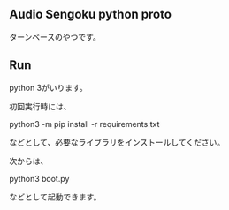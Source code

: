 ## Audio Sengoku python proto

ターンベースのやつです。

## Run

python 3がいります。

初回実行時には、

python3 -m pip install -r requirements.txt

などとして、必要なライブラリをインストールしてください。

次からは、

python3 boot.py

などとして起動できます。
